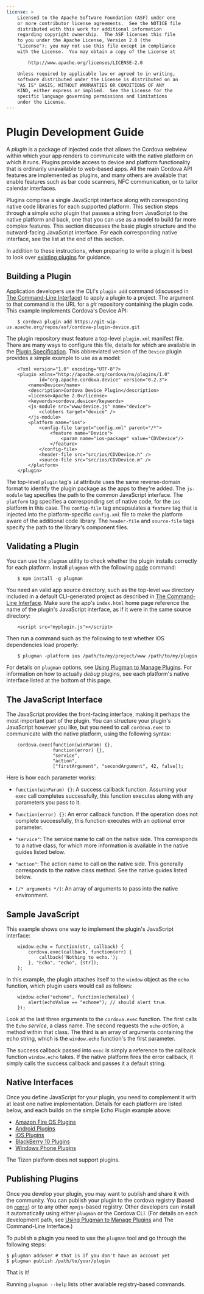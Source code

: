 ```yaml
---
license: >
    Licensed to the Apache Software Foundation (ASF) under one
    or more contributor license agreements.  See the NOTICE file
    distributed with this work for additional information
    regarding copyright ownership.  The ASF licenses this file
    to you under the Apache License, Version 2.0 (the
    "License"); you may not use this file except in compliance
    with the License.  You may obtain a copy of the License at

        http://www.apache.org/licenses/LICENSE-2.0

    Unless required by applicable law or agreed to in writing,
    software distributed under the License is distributed on an
    "AS IS" BASIS, WITHOUT WARRANTIES OR CONDITIONS OF ANY
    KIND, either express or implied.  See the License for the
    specific language governing permissions and limitations
    under the License.
---
```


# Plugin Development Guide

A _plugin_ is a package of injected code that allows the Cordova webview within
which your app renders to communicate with the native platform on
which it runs.  Plugins provide access to device and platform
functionality that is ordinarily unavailable to web-based apps.  All
the main Cordova API features are implemented as plugins, and many
others are available that enable features such as bar code scanners,
NFC communication, or to tailor calendar interfaces.

Plugins comprise a single JavaScript interface along with
corresponding native code libraries for each supported platform.  This
section steps through a simple _echo_ plugin that passes a string from
JavaScript to the native platform and back, one that you can use as a
model to build far more complex features.  This section discusses the
basic plugin structure and the outward-facing JavaScript interface.
For each corresponding native interface, see the list at the end of
this section.

In addition to these instructions, when preparing to write a plugin it
is best to look over
[existing plugins](https://github.com/apache/cordova-android/tree/master/framework/src/org/apache/cordova)
for guidance.

## Building a Plugin

Application developers use the CLI's `plugin add` command (discussed
in <a href="../../cli/index.html">The Command-Line Interface</a>) to apply a plugin to a project. The
argument to that command is the URL for a _git_ repository containing
the plugin code.  This example implements Cordova's Device API:

        $ cordova plugin add https://git-wip-us.apache.org/repos/asf/cordova-plugin-device.git

The plugin repository must feature a top-level `plugin.xml` manifest
file. There are many ways to configure this file, details for which
are available in the <a href="../../../plugin_ref/spec.html">Plugin Specification</a>. This abbreviated version of
the `Device` plugin provides a simple example to use as a model:

        <?xml version="1.0" encoding="UTF-8"?>
        <plugin xmlns="http://apache.org/cordova/ns/plugins/1.0"
                id="org.apache.cordova.device" version="0.2.3">
            <name>Device</name>
            <description>Cordova Device Plugin</description>
            <license>Apache 2.0</license>
            <keywords>cordova,device</keywords>
            <js-module src="www/device.js" name="device">
                <clobbers target="device" />
            </js-module>
            <platform name="ios">
                <config-file target="config.xml" parent="/*">
                    <feature name="Device">
                        <param name="ios-package" value="CDVDevice"/>
                    </feature>
                </config-file>
                <header-file src="src/ios/CDVDevice.h" />
                <source-file src="src/ios/CDVDevice.m" />
            </platform>
        </plugin>

The top-level `plugin` tag's `id` attribute uses the same
reverse-domain format to identify the plugin package as the apps to
they're added.  The `js-module` tag specifies the path to the common
JavaScript interface.  The `platform` tag specifies a corresponding
set of native code, for the `ios` platform in this case.  The
`config-file` tag encapsulates a `feature` tag that is injected into
the platform-specific `config.xml` file to make the platform aware of
the additional code library.  The `header-file` and `source-file` tags
specify the path to the library's component files.

## Validating a Plugin

You can use the `plugman` utility to check whether the plugin installs
correctly for each platform.  Install `plugman` with the following
[node](http://nodejs.org/) command:

        $ npm install -g plugman

You need an valid app source directory, such as the top-level `www`
directory included in a default CLI-generated project as described in
<a href="../../cli/index.html">The Command-Line Interface</a>.  Make sure the app's `index.html` home
page reference the name of the plugin's JavaScript interface, as if it
were in the same source directory:

        <script src="myplugin.js"></script>

Then run a command such as the following to test whether iOS
dependencies load properly:

        $ plugman -platform ios /path/to/my/project/www /path/to/my/plugin

For details on `plugman` options, see <a href="../../../plugin_ref/plugman.html">Using Plugman to Manage Plugins</a>.
For information on how to actually _debug_ plugins, see each
platform's native interface listed at the bottom of this page.

## The JavaScript Interface

The JavaScript provides the front-facing interface, making it perhaps
the most important part of the plugin.  You can structure your
plugin's JavaScript however you like, but you need to call
`cordova.exec` to communicate with the native platform, using the
following syntax:

        cordova.exec(function(winParam) {},
                     function(error) {},
                     "service",
                     "action",
                     ["firstArgument", "secondArgument", 42, false]);

Here is how each parameter works:

- `function(winParam) {}`: A success callback function. Assuming your
  `exec` call completes successfully, this function executes along
  with any parameters you pass to it.

- `function(error) {}`: An error callback function. If the operation
  does not complete successfully, this function executes with an
  optional error parameter.

- `"service"`: The service name to call on the native side. This
  corresponds to a native class, for which more information is
  available in the native guides listed below.

- `"action"`: The action name to call on the native side. This
  generally corresponds to the native class method. See the native
  guides listed below.

- `[/* arguments */]`: An array of arguments to pass into the native
  environment.

## Sample JavaScript

This example shows one way to implement the plugin's JavaScript
interface:

        window.echo = function(str, callback) {
            cordova.exec(callback, function(err) {
                callback('Nothing to echo.');
            }, "Echo", "echo", [str]);
        };

In this example, the plugin attaches itself to the `window` object as
the `echo` function, which plugin users would call as follows:

        window.echo("echome", function(echoValue) {
            alert(echoValue == "echome"); // should alert true.
        });

Look at the last three arguments to the `cordova.exec` function. The
first calls the `Echo` _service_, a class name. The second requests
the `echo` _action_, a method within that class. The third is an array
of arguments containing the echo string, which is the `window.echo`
function's the first parameter.

The success callback passed into `exec` is simply a reference to the
callback function `window.echo` takes. If the native platform fires
the error callback, it simply calls the success callback and passes it
a default string.

## Native Interfaces

Once you define JavaScript for your plugin, you need to complement it
with at least one native implementation. Details for each platform are
listed below, and each builds on the simple Echo Plugin example above:

- <a href="../../platforms/amazonfireos/plugin.html">Amazon Fire OS Plugins</a>
- <a href="../../platforms/android/plugin.html">Android Plugins</a>
- <a href="../../platforms/ios/plugin.html">iOS Plugins</a>
- <a href="../../platforms/blackberry10/plugin.html">BlackBerry 10 Plugins</a>
- <a href="../../platforms/wp8/plugin.html">Windows Phone Plugins</a>

The Tizen platform does not support plugins.

## Publishing Plugins

Once you develop your plugin, you may want to publish and share it
with the community. You can publish your plugin to the cordova
registry (based on [`npmjs`](https://github.com/isaacs/npmjs.org)) or
to any other `npmjs`-based registry. Other developers can install it
automatically using either `plugman` or the Cordova CLI.  (For details
on each development path, see <a href="../../../plugin_ref/plugman.html">Using Plugman to Manage Plugins</a> and The
Command-Line Interface.)

To publish a plugin you need to use the `plugman` tool and go through
the following steps:

    $ plugman adduser # that is if you don't have an account yet
    $ plugman publish /path/to/your/plugin
    
That is it!

Running `plugman --help` lists other available registry-based
commands.

